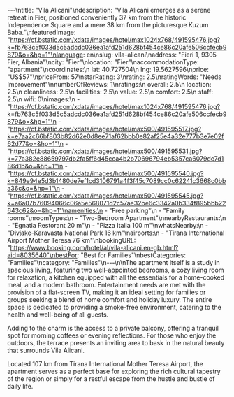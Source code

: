 ---\ntitle: "Vila Alicani"\ndescription: "Vila Alicani emerges as a serene retreat in Fier, positioned conveniently 37 km from the historic Independence Square and a mere 38 km from the picturesque Kuzum Baba."\nfeaturedImage: "https://cf.bstatic.com/xdata/images/hotel/max1024x768/491595476.jpg?k=fb763c5f033d5c5adcdc036ea1afd251d628bf454ce86c20afe506ccfecb9879&o=&hp=1"\nlanguage: en\nslug: vila-alicani\naddress: "Fieri 1, 9305 Fier, Albania"\ncity: "Fier"\nlocation: "Fier"\naccommodationType: "apartment"\ncoordinates:\n  lat: 40.727504\n  lng: 19.5627596\nprice: "US$57"\npriceFrom: 57\nstarRating: 3\nrating: 2.5\nratingWords: "Needs Improvement"\nnumberOfReviews: 1\nratings:\n  overall: 2.5\n  location: 2.5\n  cleanliness: 2.5\n  facilities: 2.5\n  value: 2.5\n  comfort: 2.5\n  staff: 2.5\n  wifi: 0\nimages:\n  - "https://cf.bstatic.com/xdata/images/hotel/max1024x768/491595476.jpg?k=fb763c5f033d5c5adcdc036ea1afd251d628bf454ce86c20afe506ccfecb9879&o=&hp=1"\n  - "https://cf.bstatic.com/xdata/images/hotel/max500/491595517.jpg?k=e7aa2c66bf803b82d62e0d8ee71af62bbb0e82af25e4a32e777b3e7e02f62d77&o=&hp=1"\n  - "https://cf.bstatic.com/xdata/images/hotel/max500/491595531.jpg?k=77a382e88659797db2fa5ff6d45cca4b2b70696794eb5357ca6079dc7d186d1b&o=&hp=1"\n  - "https://cf.bstatic.com/xdata/images/hotel/max500/491595540.jpg?k=849e94e5d3b1480de7ef1cd3106791a4f3f45c7089cc0c62241c3668c0bba36c&o=&hp=1"\n  - "https://cf.bstatic.com/xdata/images/hotel/max500/491595545.jpg?k=a6a07b76094066c06a5e568071d2c57ae32be6c3342a0b334f895bbb22643c62&o=&hp=1"\namenities:\n  - "Free parking"\n  - "Family rooms"\nroomTypes:\n  - "Two-Bedroom Apartment"\nnearbyRestaurants:\n  - "Egnatia Restorant 20 m"\n  - "Pizza Italia 100 m"\nwhatsNearby:\n  - "Divjake-Karavasta National Park 16 km"\nairports:\n  - "Tirana International Airport Mother Teresa 76 km"\nbookingURL: "https://www.booking.com/hotel/al/vila-alicani.en-gb.html?aid=8035640"\nbestFor: "Best for Families"\nbestCategories: "Families"\ncategory: "Families"\n---\n\nThe apartment itself is a study in spacious living, featuring two well-appointed bedrooms, a cozy living room for relaxation, a kitchen equipped with all the essentials for a home-cooked meal, and a modern bathroom. Entertainment needs are met with the provision of a flat-screen TV, making it an ideal setting for families or groups seeking a blend of home comfort and holiday luxury. The entire space is dedicated to providing a smoke-free environment, catering to the health and well-being of all guests.

Adding to the charm is the access to a private balcony, offering a tranquil spot for morning coffees or evening reflections. For those who enjoy the outdoors, the terrace presents an inviting area to bask in the natural beauty that surrounds Vila Alicani.

Located 107 km from Tirana International Mother Teresa Airport, the apartment serves as a perfect base for exploring the rich cultural tapestry of the region or simply for a restful escape from the hustle and bustle of daily life.